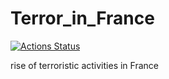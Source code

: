 # Terror_in_France

<!-- badges: start -->
[![Actions Status](https://github.com/P-Roentgen/Terror-in-France/workflows/Render%20and%20Deploy%20RMarkdown%20Website/badge.svg)](https://github.com/P-Roentgen/Terror-in-France/actions)
<!-- badges: end -->

rise of terroristic activities in France
